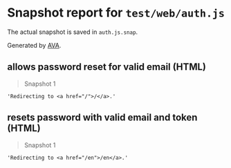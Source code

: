 # Snapshot report for `test/web/auth.js`

The actual snapshot is saved in `auth.js.snap`.

Generated by [AVA](https://ava.li).

## allows password reset for valid email (HTML)

> Snapshot 1

    'Redirecting to <a href="/">/</a>.'

## resets password with valid email and token (HTML)

> Snapshot 1

    'Redirecting to <a href="/en">/en</a>.'
